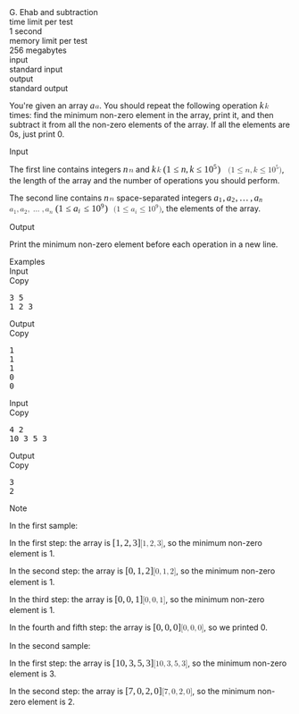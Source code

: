 <div class="header"><div class="title">G. Ehab and subtraction</div><div class="time-limit"><div class="property-title">time limit per test</div>1 second</div><div class="memory-limit"><div class="property-title">memory limit per test</div>256 megabytes</div><div class="input-file"><div class="property-title">input</div>standard input</div><div class="output-file"><div class="property-title">output</div>standard output</div></div><div><p>You're given an array <span class="MathJax_Preview" style="color: inherit; --darkreader-inline-color: inherit;" data-darkreader-inline-color=""></span><span class="MathJax" id="MathJax-Element-1-Frame" tabindex="0" style="position: relative;" data-mathml="<math xmlns=&quot;http://www.w3.org/1998/Math/MathML&quot;><mi>a</mi></math>" role="presentation"><nobr aria-hidden="true"><span class="math" id="MathJax-Span-1" style="width: 0.663em; display: inline-block;"><span style="display: inline-block; position: relative; width: 0.54em; height: 0px; font-size: 119%;"><span style="position: absolute; clip: rect(1.6em, 1000.52em, 2.411em, -1000em); top: -2.221em; left: 0em;"><span class="mrow" id="MathJax-Span-2"><span class="mi" id="MathJax-Span-3" style="font-family: MathJax_Math; font-style: italic;">a</span></span><span style="display: inline-block; width: 0px; height: 2.221em;"></span></span></span><span style="display: inline-block; overflow: hidden; vertical-align: -0.083em; border-left: 0px solid; width: 0px; height: 0.68em; --darkreader-inline-border-left: currentcolor;" data-darkreader-inline-border-left=""></span></span></nobr><span class="MJX_Assistive_MathML" role="presentation"><math xmlns="http://www.w3.org/1998/Math/MathML"><mi>a</mi></math></span></span><script type="math/tex" id="MathJax-Element-1">a</script>. You should repeat the following operation <span class="MathJax_Preview" style="color: inherit; --darkreader-inline-color: inherit;" data-darkreader-inline-color=""></span><span class="MathJax" id="MathJax-Element-2-Frame" tabindex="0" style="position: relative;" data-mathml="<math xmlns=&quot;http://www.w3.org/1998/Math/MathML&quot;><mi>k</mi></math>" role="presentation"><nobr aria-hidden="true"><span class="math" id="MathJax-Span-4" style="width: 0.663em; display: inline-block;"><span style="display: inline-block; position: relative; width: 0.54em; height: 0px; font-size: 119%;"><span style="position: absolute; clip: rect(1.347em, 1000.52em, 2.412em, -1000em); top: -2.221em; left: 0em;"><span class="mrow" id="MathJax-Span-5"><span class="mi" id="MathJax-Span-6" style="font-family: MathJax_Math; font-style: italic;">k</span></span><span style="display: inline-block; width: 0px; height: 2.221em;"></span></span></span><span style="display: inline-block; overflow: hidden; vertical-align: -0.085em; border-left: 0px solid; width: 0px; height: 0.982em; --darkreader-inline-border-left: currentcolor;" data-darkreader-inline-border-left=""></span></span></nobr><span class="MJX_Assistive_MathML" role="presentation"><math xmlns="http://www.w3.org/1998/Math/MathML"><mi>k</mi></math></span></span><script type="math/tex" id="MathJax-Element-2">k</script> times: find the minimum non-zero element in the array, print it, and then subtract it from all the non-zero elements of the array. If all the elements are 0s, just print 0.</p></div><div class="input-specification"><div class="section-title">Input</div><p>The first line contains integers <span class="MathJax_Preview" style="color: inherit; --darkreader-inline-color: inherit;" data-darkreader-inline-color=""></span><span class="MathJax" id="MathJax-Element-3-Frame" tabindex="0" style="position: relative;" data-mathml="<math xmlns=&quot;http://www.w3.org/1998/Math/MathML&quot;><mi>n</mi></math>" role="presentation"><nobr aria-hidden="true"><span class="math" id="MathJax-Span-7" style="width: 0.723em; display: inline-block;"><span style="display: inline-block; position: relative; width: 0.6em; height: 0px; font-size: 119%;"><span style="position: absolute; clip: rect(1.599em, 1000.58em, 2.412em, -1000em); top: -2.221em; left: 0em;"><span class="mrow" id="MathJax-Span-8"><span class="mi" id="MathJax-Span-9" style="font-family: MathJax_Math; font-style: italic;">n</span></span><span style="display: inline-block; width: 0px; height: 2.221em;"></span></span></span><span style="display: inline-block; overflow: hidden; vertical-align: -0.085em; border-left: 0px solid; width: 0px; height: 0.682em; --darkreader-inline-border-left: currentcolor;" data-darkreader-inline-border-left=""></span></span></nobr><span class="MJX_Assistive_MathML" role="presentation"><math xmlns="http://www.w3.org/1998/Math/MathML"><mi>n</mi></math></span></span><script type="math/tex" id="MathJax-Element-3">n</script> and <span class="MathJax_Preview" style="color: inherit; --darkreader-inline-color: inherit;" data-darkreader-inline-color=""></span><span class="MathJax" id="MathJax-Element-4-Frame" tabindex="0" style="position: relative;" data-mathml="<math xmlns=&quot;http://www.w3.org/1998/Math/MathML&quot;><mi>k</mi></math>" role="presentation"><nobr aria-hidden="true"><span class="math" id="MathJax-Span-10" style="width: 0.663em; display: inline-block;"><span style="display: inline-block; position: relative; width: 0.54em; height: 0px; font-size: 119%;"><span style="position: absolute; clip: rect(1.347em, 1000.52em, 2.412em, -1000em); top: -2.221em; left: 0em;"><span class="mrow" id="MathJax-Span-11"><span class="mi" id="MathJax-Span-12" style="font-family: MathJax_Math; font-style: italic;">k</span></span><span style="display: inline-block; width: 0px; height: 2.221em;"></span></span></span><span style="display: inline-block; overflow: hidden; vertical-align: -0.085em; border-left: 0px solid; width: 0px; height: 0.982em; --darkreader-inline-border-left: currentcolor;" data-darkreader-inline-border-left=""></span></span></nobr><span class="MJX_Assistive_MathML" role="presentation"><math xmlns="http://www.w3.org/1998/Math/MathML"><mi>k</mi></math></span></span><script type="math/tex" id="MathJax-Element-4">k</script> <span class="MathJax_Preview" style="color: inherit; --darkreader-inline-color: inherit;" data-darkreader-inline-color=""></span><span class="MathJax" id="MathJax-Element-5-Frame" tabindex="0" style="position: relative;" data-mathml="<math xmlns=&quot;http://www.w3.org/1998/Math/MathML&quot;><mo stretchy=&quot;false&quot;>(</mo><mn>1</mn><mo>&amp;#x2264;</mo><mi>n</mi><mo>,</mo><mi>k</mi><mo>&amp;#x2264;</mo><msup><mn>10</mn><mn>5</mn></msup><mo stretchy=&quot;false&quot;>)</mo></math>" role="presentation"><nobr aria-hidden="true"><span class="math" id="MathJax-Span-13" style="width: 8.286em; display: inline-block;"><span style="display: inline-block; position: relative; width: 6.963em; height: 0px; font-size: 119%;"><span style="position: absolute; clip: rect(1.237em, 1006.87em, 2.711em, -1000em); top: -2.281em; left: 0em;"><span class="mrow" id="MathJax-Span-14"><span class="mo" id="MathJax-Span-15" style="font-family: MathJax_Main;">(</span><span class="mn" id="MathJax-Span-16" style="font-family: MathJax_Main;">1</span><span class="mo" id="MathJax-Span-17" style="font-family: MathJax_Main; padding-left: 0.278em;">≤</span><span class="mi" id="MathJax-Span-18" style="font-family: MathJax_Math; font-style: italic; padding-left: 0.278em;">n</span><span class="mo" id="MathJax-Span-19" style="font-family: MathJax_Main;">,</span><span class="mi" id="MathJax-Span-20" style="font-family: MathJax_Math; font-style: italic; padding-left: 0.167em;">k</span><span class="mo" id="MathJax-Span-21" style="font-family: MathJax_Main; padding-left: 0.278em;">≤</span><span class="msubsup" id="MathJax-Span-22" style="padding-left: 0.278em;"><span style="display: inline-block; position: relative; width: 1.429em; height: 0px;"><span style="position: absolute; clip: rect(3.176em, 1000.96em, 4.224em, -1000em); top: -4.022em; left: 0em;"><span class="mn" id="MathJax-Span-23" style="font-family: MathJax_Main;">10</span><span style="display: inline-block; width: 0px; height: 4.022em;"></span></span><span style="position: absolute; top: -4.415em; left: 1em;"><span class="mn" id="MathJax-Span-24" style="font-size: 70.7%; font-family: MathJax_Main;">5</span><span style="display: inline-block; width: 0px; height: 4.022em;"></span></span></span></span><span class="mo" id="MathJax-Span-25" style="font-family: MathJax_Main;">)</span></span><span style="display: inline-block; width: 0px; height: 2.281em;"></span></span></span><span style="display: inline-block; overflow: hidden; vertical-align: -0.369em; border-left: 0px solid; width: 0px; height: 1.468em; --darkreader-inline-border-left: currentcolor;" data-darkreader-inline-border-left=""></span></span></nobr><span class="MJX_Assistive_MathML" role="presentation"><math xmlns="http://www.w3.org/1998/Math/MathML"><mo stretchy="false">(</mo><mn>1</mn><mo>≤</mo><mi>n</mi><mo>,</mo><mi>k</mi><mo>≤</mo><msup><mn>10</mn><mn>5</mn></msup><mo stretchy="false">)</mo></math></span></span><script type="math/tex" id="MathJax-Element-5">(1 \le n,k \le 10^5)</script>, the length of the array and the number of operations you should perform.</p><p>The second line contains <span class="MathJax_Preview" style="color: inherit; --darkreader-inline-color: inherit;" data-darkreader-inline-color=""></span><span class="MathJax" id="MathJax-Element-6-Frame" tabindex="0" style="position: relative;" data-mathml="<math xmlns=&quot;http://www.w3.org/1998/Math/MathML&quot;><mi>n</mi></math>" role="presentation"><nobr aria-hidden="true"><span class="math" id="MathJax-Span-26" style="width: 0.723em; display: inline-block;"><span style="display: inline-block; position: relative; width: 0.6em; height: 0px; font-size: 119%;"><span style="position: absolute; clip: rect(1.599em, 1000.58em, 2.412em, -1000em); top: -2.221em; left: 0em;"><span class="mrow" id="MathJax-Span-27"><span class="mi" id="MathJax-Span-28" style="font-family: MathJax_Math; font-style: italic;">n</span></span><span style="display: inline-block; width: 0px; height: 2.221em;"></span></span></span><span style="display: inline-block; overflow: hidden; vertical-align: -0.085em; border-left: 0px solid; width: 0px; height: 0.682em; --darkreader-inline-border-left: currentcolor;" data-darkreader-inline-border-left=""></span></span></nobr><span class="MJX_Assistive_MathML" role="presentation"><math xmlns="http://www.w3.org/1998/Math/MathML"><mi>n</mi></math></span></span><script type="math/tex" id="MathJax-Element-6">n</script> space-separated integers <span class="MathJax_Preview" style="color: inherit; --darkreader-inline-color: inherit;" data-darkreader-inline-color=""></span><span class="MathJax" id="MathJax-Element-7-Frame" tabindex="0" style="position: relative;" data-mathml="<math xmlns=&quot;http://www.w3.org/1998/Math/MathML&quot;><msub><mi>a</mi><mn>1</mn></msub><mo>,</mo><msub><mi>a</mi><mn>2</mn></msub><mo>,</mo><mo>&amp;#x2026;</mo><mo>,</mo><msub><mi>a</mi><mi>n</mi></msub></math>" role="presentation"><nobr aria-hidden="true"><span class="math" id="MathJax-Span-29" style="width: 6.726em; display: inline-block;"><span style="display: inline-block; position: relative; width: 5.642em; height: 0px; font-size: 119%;"><span style="position: absolute; clip: rect(1.66em, 1005.64em, 2.655em, -1000em); top: -2.281em; left: 0em;"><span class="mrow" id="MathJax-Span-30"><span class="msubsup" id="MathJax-Span-31"><span style="display: inline-block; position: relative; width: 0.958em; height: 0px;"><span style="position: absolute; clip: rect(3.401em, 1000.51em, 4.212em, -1000em); top: -4.022em; left: 0em;"><span class="mi" id="MathJax-Span-32" style="font-family: MathJax_Math; font-style: italic;">a</span><span style="display: inline-block; width: 0px; height: 4.022em;"></span></span><span style="position: absolute; top: -3.872em; left: 0.529em;"><span class="mn" id="MathJax-Span-33" style="font-size: 70.7%; font-family: MathJax_Main;">1</span><span style="display: inline-block; width: 0px; height: 4.022em;"></span></span></span></span><span class="mo" id="MathJax-Span-34" style="font-family: MathJax_Main;">,</span><span class="msubsup" id="MathJax-Span-35" style="padding-left: 0.167em;"><span style="display: inline-block; position: relative; width: 0.958em; height: 0px;"><span style="position: absolute; clip: rect(3.401em, 1000.51em, 4.212em, -1000em); top: -4.022em; left: 0em;"><span class="mi" id="MathJax-Span-36" style="font-family: MathJax_Math; font-style: italic;">a</span><span style="display: inline-block; width: 0px; height: 4.022em;"></span></span><span style="position: absolute; top: -3.872em; left: 0.529em;"><span class="mn" id="MathJax-Span-37" style="font-size: 70.7%; font-family: MathJax_Main;">2</span><span style="display: inline-block; width: 0px; height: 4.022em;"></span></span></span></span><span class="mo" id="MathJax-Span-38" style="font-family: MathJax_Main;">,</span><span class="mo" id="MathJax-Span-39" style="font-family: MathJax_Main; padding-left: 0.167em;">…</span><span class="mo" id="MathJax-Span-40" style="font-family: MathJax_Main; padding-left: 0.167em;">,</span><span class="msubsup" id="MathJax-Span-41" style="padding-left: 0.167em;"><span style="display: inline-block; position: relative; width: 1.028em; height: 0px;"><span style="position: absolute; clip: rect(3.401em, 1000.51em, 4.212em, -1000em); top: -4.022em; left: 0em;"><span class="mi" id="MathJax-Span-42" style="font-family: MathJax_Math; font-style: italic;">a</span><span style="display: inline-block; width: 0px; height: 4.022em;"></span></span><span style="position: absolute; top: -3.872em; left: 0.529em;"><span class="mi" id="MathJax-Span-43" style="font-size: 70.7%; font-family: MathJax_Math; font-style: italic;">n</span><span style="display: inline-block; width: 0px; height: 4.022em;"></span></span></span></span></span><span style="display: inline-block; width: 0px; height: 2.281em;"></span></span></span><span style="display: inline-block; overflow: hidden; vertical-align: -0.302em; border-left: 0px solid; width: 0px; height: 0.899em; --darkreader-inline-border-left: currentcolor;" data-darkreader-inline-border-left=""></span></span></nobr><span class="MJX_Assistive_MathML" role="presentation"><math xmlns="http://www.w3.org/1998/Math/MathML"><msub><mi>a</mi><mn>1</mn></msub><mo>,</mo><msub><mi>a</mi><mn>2</mn></msub><mo>,</mo><mo>…</mo><mo>,</mo><msub><mi>a</mi><mi>n</mi></msub></math></span></span><script type="math/tex" id="MathJax-Element-7">a_1, a_2, \ldots, a_n</script> <span class="MathJax_Preview" style="color: inherit; --darkreader-inline-color: inherit;" data-darkreader-inline-color=""></span><span class="MathJax" id="MathJax-Element-8-Frame" tabindex="0" style="position: relative;" data-mathml="<math xmlns=&quot;http://www.w3.org/1998/Math/MathML&quot;><mo stretchy=&quot;false&quot;>(</mo><mn>1</mn><mo>&amp;#x2264;</mo><msub><mi>a</mi><mi>i</mi></msub><mo>&amp;#x2264;</mo><msup><mn>10</mn><mn>9</mn></msup><mo stretchy=&quot;false&quot;>)</mo></math>" role="presentation"><nobr aria-hidden="true"><span class="math" id="MathJax-Span-44" style="width: 7.446em; display: inline-block;"><span style="display: inline-block; position: relative; width: 6.242em; height: 0px; font-size: 119%;"><span style="position: absolute; clip: rect(1.237em, 1006.15em, 2.711em, -1000em); top: -2.281em; left: 0em;"><span class="mrow" id="MathJax-Span-45"><span class="mo" id="MathJax-Span-46" style="font-family: MathJax_Main;">(</span><span class="mn" id="MathJax-Span-47" style="font-family: MathJax_Main;">1</span><span class="mo" id="MathJax-Span-48" style="font-family: MathJax_Main; padding-left: 0.278em;">≤</span><span class="msubsup" id="MathJax-Span-49" style="padding-left: 0.278em;"><span style="display: inline-block; position: relative; width: 0.848em; height: 0px;"><span style="position: absolute; clip: rect(3.401em, 1000.51em, 4.212em, -1000em); top: -4.022em; left: 0em;"><span class="mi" id="MathJax-Span-50" style="font-family: MathJax_Math; font-style: italic;">a</span><span style="display: inline-block; width: 0px; height: 4.022em;"></span></span><span style="position: absolute; top: -3.872em; left: 0.529em;"><span class="mi" id="MathJax-Span-51" style="font-size: 70.7%; font-family: MathJax_Math; font-style: italic;">i</span><span style="display: inline-block; width: 0px; height: 4.022em;"></span></span></span></span><span class="mo" id="MathJax-Span-52" style="font-family: MathJax_Main; padding-left: 0.278em;">≤</span><span class="msubsup" id="MathJax-Span-53" style="padding-left: 0.278em;"><span style="display: inline-block; position: relative; width: 1.429em; height: 0px;"><span style="position: absolute; clip: rect(3.176em, 1000.96em, 4.224em, -1000em); top: -4.022em; left: 0em;"><span class="mn" id="MathJax-Span-54" style="font-family: MathJax_Main;">10</span><span style="display: inline-block; width: 0px; height: 4.022em;"></span></span><span style="position: absolute; top: -4.415em; left: 1em;"><span class="mn" id="MathJax-Span-55" style="font-size: 70.7%; font-family: MathJax_Main;">9</span><span style="display: inline-block; width: 0px; height: 4.022em;"></span></span></span></span><span class="mo" id="MathJax-Span-56" style="font-family: MathJax_Main;">)</span></span><span style="display: inline-block; width: 0px; height: 2.281em;"></span></span></span><span style="display: inline-block; overflow: hidden; vertical-align: -0.369em; border-left: 0px solid; width: 0px; height: 1.468em; --darkreader-inline-border-left: currentcolor;" data-darkreader-inline-border-left=""></span></span></nobr><span class="MJX_Assistive_MathML" role="presentation"><math xmlns="http://www.w3.org/1998/Math/MathML"><mo stretchy="false">(</mo><mn>1</mn><mo>≤</mo><msub><mi>a</mi><mi>i</mi></msub><mo>≤</mo><msup><mn>10</mn><mn>9</mn></msup><mo stretchy="false">)</mo></math></span></span><script type="math/tex" id="MathJax-Element-8">(1 \le a_i \le 10^9)</script>, the elements of the array.</p></div><div class="output-specification"><div class="section-title">Output</div><p>Print the minimum non-zero element before each operation in a new line.</p></div><div class="sample-tests"><div class="section-title">Examples</div><div class="sample-test"><div class="input"><div class="title">Input<div title="Copy" data-clipboard-target="#id0016212001370943074" id="id0004871599866128973" class="input-output-copier">Copy</div></div><pre id="id0016212001370943074">3 5<br>1 2 3<br></pre></div><div class="output"><div class="title">Output<div title="Copy" data-clipboard-target="#id006258905467826268" id="id009125794784088004" class="input-output-copier">Copy</div></div><pre id="id006258905467826268">1<br>1<br>1<br>0<br>0<br></pre></div><div class="input"><div class="title">Input<div title="Copy" data-clipboard-target="#id00018635354350473032" id="id005657322104851741" class="input-output-copier">Copy</div></div><pre id="id00018635354350473032">4 2<br>10 3 5 3<br></pre></div><div class="output"><div class="title">Output<div title="Copy" data-clipboard-target="#id007387738093925651" id="id009248184576866095" class="input-output-copier">Copy</div></div><pre id="id007387738093925651">3<br>2<br></pre></div></div></div><div class="note"><div class="section-title">Note</div><p>In the first sample:</p><p>In the first step: the array is <span class="MathJax_Preview" style="color: inherit; --darkreader-inline-color: inherit;" data-darkreader-inline-color=""></span><span class="MathJax" id="MathJax-Element-9-Frame" tabindex="0" style="position: relative;" data-mathml="<math xmlns=&quot;http://www.w3.org/1998/Math/MathML&quot;><mo stretchy=&quot;false&quot;>[</mo><mn>1</mn><mo>,</mo><mn>2</mn><mo>,</mo><mn>3</mn><mo stretchy=&quot;false&quot;>]</mo></math>" role="presentation"><nobr aria-hidden="true"><span class="math" id="MathJax-Span-57" style="width: 3.544em; display: inline-block;"><span style="display: inline-block; position: relative; width: 2.941em; height: 0px; font-size: 119%;"><span style="position: absolute; clip: rect(1.351em, 1002.82em, 2.711em, -1000em); top: -2.281em; left: 0em;"><span class="mrow" id="MathJax-Span-58"><span class="mo" id="MathJax-Span-59" style="font-family: MathJax_Main;">[</span><span class="mn" id="MathJax-Span-60" style="font-family: MathJax_Main;">1</span><span class="mo" id="MathJax-Span-61" style="font-family: MathJax_Main;">,</span><span class="mn" id="MathJax-Span-62" style="font-family: MathJax_Main; padding-left: 0.167em;">2</span><span class="mo" id="MathJax-Span-63" style="font-family: MathJax_Main;">,</span><span class="mn" id="MathJax-Span-64" style="font-family: MathJax_Main; padding-left: 0.167em;">3</span><span class="mo" id="MathJax-Span-65" style="font-family: MathJax_Main;">]</span></span><span style="display: inline-block; width: 0px; height: 2.281em;"></span></span></span><span style="display: inline-block; overflow: hidden; vertical-align: -0.369em; border-left: 0px solid; width: 0px; height: 1.333em; --darkreader-inline-border-left: currentcolor;" data-darkreader-inline-border-left=""></span></span></nobr><span class="MJX_Assistive_MathML" role="presentation"><math xmlns="http://www.w3.org/1998/Math/MathML"><mo stretchy="false">[</mo><mn>1</mn><mo>,</mo><mn>2</mn><mo>,</mo><mn>3</mn><mo stretchy="false">]</mo></math></span></span><script type="math/tex" id="MathJax-Element-9">[1,2,3]</script>, so the minimum non-zero element is 1.</p><p>In the second step: the array is <span class="MathJax_Preview" style="color: inherit; --darkreader-inline-color: inherit;" data-darkreader-inline-color=""></span><span class="MathJax" id="MathJax-Element-10-Frame" tabindex="0" style="position: relative;" data-mathml="<math xmlns=&quot;http://www.w3.org/1998/Math/MathML&quot;><mo stretchy=&quot;false&quot;>[</mo><mn>0</mn><mo>,</mo><mn>1</mn><mo>,</mo><mn>2</mn><mo stretchy=&quot;false&quot;>]</mo></math>" role="presentation"><nobr aria-hidden="true"><span class="math" id="MathJax-Span-66" style="width: 3.544em; display: inline-block;"><span style="display: inline-block; position: relative; width: 2.941em; height: 0px; font-size: 119%;"><span style="position: absolute; clip: rect(1.351em, 1002.82em, 2.711em, -1000em); top: -2.281em; left: 0em;"><span class="mrow" id="MathJax-Span-67"><span class="mo" id="MathJax-Span-68" style="font-family: MathJax_Main;">[</span><span class="mn" id="MathJax-Span-69" style="font-family: MathJax_Main;">0</span><span class="mo" id="MathJax-Span-70" style="font-family: MathJax_Main;">,</span><span class="mn" id="MathJax-Span-71" style="font-family: MathJax_Main; padding-left: 0.167em;">1</span><span class="mo" id="MathJax-Span-72" style="font-family: MathJax_Main;">,</span><span class="mn" id="MathJax-Span-73" style="font-family: MathJax_Main; padding-left: 0.167em;">2</span><span class="mo" id="MathJax-Span-74" style="font-family: MathJax_Main;">]</span></span><span style="display: inline-block; width: 0px; height: 2.281em;"></span></span></span><span style="display: inline-block; overflow: hidden; vertical-align: -0.369em; border-left: 0px solid; width: 0px; height: 1.333em; --darkreader-inline-border-left: currentcolor;" data-darkreader-inline-border-left=""></span></span></nobr><span class="MJX_Assistive_MathML" role="presentation"><math xmlns="http://www.w3.org/1998/Math/MathML"><mo stretchy="false">[</mo><mn>0</mn><mo>,</mo><mn>1</mn><mo>,</mo><mn>2</mn><mo stretchy="false">]</mo></math></span></span><script type="math/tex" id="MathJax-Element-10">[0,1,2]</script>, so the minimum non-zero element is 1.</p><p>In the third step: the array is <span class="MathJax_Preview" style="color: inherit; --darkreader-inline-color: inherit;" data-darkreader-inline-color=""></span><span class="MathJax" id="MathJax-Element-11-Frame" tabindex="0" style="position: relative;" data-mathml="<math xmlns=&quot;http://www.w3.org/1998/Math/MathML&quot;><mo stretchy=&quot;false&quot;>[</mo><mn>0</mn><mo>,</mo><mn>0</mn><mo>,</mo><mn>1</mn><mo stretchy=&quot;false&quot;>]</mo></math>" role="presentation"><nobr aria-hidden="true"><span class="math" id="MathJax-Span-75" style="width: 3.544em; display: inline-block;"><span style="display: inline-block; position: relative; width: 2.941em; height: 0px; font-size: 119%;"><span style="position: absolute; clip: rect(1.351em, 1002.82em, 2.711em, -1000em); top: -2.281em; left: 0em;"><span class="mrow" id="MathJax-Span-76"><span class="mo" id="MathJax-Span-77" style="font-family: MathJax_Main;">[</span><span class="mn" id="MathJax-Span-78" style="font-family: MathJax_Main;">0</span><span class="mo" id="MathJax-Span-79" style="font-family: MathJax_Main;">,</span><span class="mn" id="MathJax-Span-80" style="font-family: MathJax_Main; padding-left: 0.167em;">0</span><span class="mo" id="MathJax-Span-81" style="font-family: MathJax_Main;">,</span><span class="mn" id="MathJax-Span-82" style="font-family: MathJax_Main; padding-left: 0.167em;">1</span><span class="mo" id="MathJax-Span-83" style="font-family: MathJax_Main;">]</span></span><span style="display: inline-block; width: 0px; height: 2.281em;"></span></span></span><span style="display: inline-block; overflow: hidden; vertical-align: -0.369em; border-left: 0px solid; width: 0px; height: 1.333em; --darkreader-inline-border-left: currentcolor;" data-darkreader-inline-border-left=""></span></span></nobr><span class="MJX_Assistive_MathML" role="presentation"><math xmlns="http://www.w3.org/1998/Math/MathML"><mo stretchy="false">[</mo><mn>0</mn><mo>,</mo><mn>0</mn><mo>,</mo><mn>1</mn><mo stretchy="false">]</mo></math></span></span><script type="math/tex" id="MathJax-Element-11">[0,0,1]</script>, so the minimum non-zero element is 1.</p><p>In the fourth and fifth step: the array is <span class="MathJax_Preview" style="color: inherit; --darkreader-inline-color: inherit;" data-darkreader-inline-color=""></span><span class="MathJax" id="MathJax-Element-12-Frame" tabindex="0" style="position: relative;" data-mathml="<math xmlns=&quot;http://www.w3.org/1998/Math/MathML&quot;><mo stretchy=&quot;false&quot;>[</mo><mn>0</mn><mo>,</mo><mn>0</mn><mo>,</mo><mn>0</mn><mo stretchy=&quot;false&quot;>]</mo></math>" role="presentation"><nobr aria-hidden="true"><span class="math" id="MathJax-Span-84" style="width: 3.544em; display: inline-block;"><span style="display: inline-block; position: relative; width: 2.941em; height: 0px; font-size: 119%;"><span style="position: absolute; clip: rect(1.351em, 1002.82em, 2.711em, -1000em); top: -2.281em; left: 0em;"><span class="mrow" id="MathJax-Span-85"><span class="mo" id="MathJax-Span-86" style="font-family: MathJax_Main;">[</span><span class="mn" id="MathJax-Span-87" style="font-family: MathJax_Main;">0</span><span class="mo" id="MathJax-Span-88" style="font-family: MathJax_Main;">,</span><span class="mn" id="MathJax-Span-89" style="font-family: MathJax_Main; padding-left: 0.167em;">0</span><span class="mo" id="MathJax-Span-90" style="font-family: MathJax_Main;">,</span><span class="mn" id="MathJax-Span-91" style="font-family: MathJax_Main; padding-left: 0.167em;">0</span><span class="mo" id="MathJax-Span-92" style="font-family: MathJax_Main;">]</span></span><span style="display: inline-block; width: 0px; height: 2.281em;"></span></span></span><span style="display: inline-block; overflow: hidden; vertical-align: -0.369em; border-left: 0px solid; width: 0px; height: 1.333em; --darkreader-inline-border-left: currentcolor;" data-darkreader-inline-border-left=""></span></span></nobr><span class="MJX_Assistive_MathML" role="presentation"><math xmlns="http://www.w3.org/1998/Math/MathML"><mo stretchy="false">[</mo><mn>0</mn><mo>,</mo><mn>0</mn><mo>,</mo><mn>0</mn><mo stretchy="false">]</mo></math></span></span><script type="math/tex" id="MathJax-Element-12">[0,0,0]</script>, so we printed 0.</p><p>In the second sample:</p><p>In the first step: the array is <span class="MathJax_Preview" style="color: inherit; --darkreader-inline-color: inherit;" data-darkreader-inline-color=""></span><span class="MathJax" id="MathJax-Element-13-Frame" tabindex="0" style="position: relative;" data-mathml="<math xmlns=&quot;http://www.w3.org/1998/Math/MathML&quot;><mo stretchy=&quot;false&quot;>[</mo><mn>10</mn><mo>,</mo><mn>3</mn><mo>,</mo><mn>5</mn><mo>,</mo><mn>3</mn><mo stretchy=&quot;false&quot;>]</mo></math>" role="presentation"><nobr aria-hidden="true"><span class="math" id="MathJax-Span-93" style="width: 5.225em; display: inline-block;"><span style="display: inline-block; position: relative; width: 4.382em; height: 0px; font-size: 119%;"><span style="position: absolute; clip: rect(1.351em, 1004.26em, 2.711em, -1000em); top: -2.281em; left: 0em;"><span class="mrow" id="MathJax-Span-94"><span class="mo" id="MathJax-Span-95" style="font-family: MathJax_Main;">[</span><span class="mn" id="MathJax-Span-96" style="font-family: MathJax_Main;">10</span><span class="mo" id="MathJax-Span-97" style="font-family: MathJax_Main;">,</span><span class="mn" id="MathJax-Span-98" style="font-family: MathJax_Main; padding-left: 0.167em;">3</span><span class="mo" id="MathJax-Span-99" style="font-family: MathJax_Main;">,</span><span class="mn" id="MathJax-Span-100" style="font-family: MathJax_Main; padding-left: 0.167em;">5</span><span class="mo" id="MathJax-Span-101" style="font-family: MathJax_Main;">,</span><span class="mn" id="MathJax-Span-102" style="font-family: MathJax_Main; padding-left: 0.167em;">3</span><span class="mo" id="MathJax-Span-103" style="font-family: MathJax_Main;">]</span></span><span style="display: inline-block; width: 0px; height: 2.281em;"></span></span></span><span style="display: inline-block; overflow: hidden; vertical-align: -0.369em; border-left: 0px solid; width: 0px; height: 1.333em; --darkreader-inline-border-left: currentcolor;" data-darkreader-inline-border-left=""></span></span></nobr><span class="MJX_Assistive_MathML" role="presentation"><math xmlns="http://www.w3.org/1998/Math/MathML"><mo stretchy="false">[</mo><mn>10</mn><mo>,</mo><mn>3</mn><mo>,</mo><mn>5</mn><mo>,</mo><mn>3</mn><mo stretchy="false">]</mo></math></span></span><script type="math/tex" id="MathJax-Element-13">[10,3,5,3]</script>, so the minimum non-zero element is 3.</p><p>In the second step: the array is <span class="MathJax_Preview" style="color: inherit; --darkreader-inline-color: inherit;" data-darkreader-inline-color=""></span><span class="MathJax" id="MathJax-Element-14-Frame" tabindex="0" style="position: relative;" data-mathml="<math xmlns=&quot;http://www.w3.org/1998/Math/MathML&quot;><mo stretchy=&quot;false&quot;>[</mo><mn>7</mn><mo>,</mo><mn>0</mn><mo>,</mo><mn>2</mn><mo>,</mo><mn>0</mn><mo stretchy=&quot;false&quot;>]</mo></math>" role="presentation"><nobr aria-hidden="true"><span class="math" id="MathJax-Span-104" style="width: 4.685em; display: inline-block;"><span style="display: inline-block; position: relative; width: 3.902em; height: 0px; font-size: 119%;"><span style="position: absolute; clip: rect(1.351em, 1003.78em, 2.711em, -1000em); top: -2.281em; left: 0em;"><span class="mrow" id="MathJax-Span-105"><span class="mo" id="MathJax-Span-106" style="font-family: MathJax_Main;">[</span><span class="mn" id="MathJax-Span-107" style="font-family: MathJax_Main;">7</span><span class="mo" id="MathJax-Span-108" style="font-family: MathJax_Main;">,</span><span class="mn" id="MathJax-Span-109" style="font-family: MathJax_Main; padding-left: 0.167em;">0</span><span class="mo" id="MathJax-Span-110" style="font-family: MathJax_Main;">,</span><span class="mn" id="MathJax-Span-111" style="font-family: MathJax_Main; padding-left: 0.167em;">2</span><span class="mo" id="MathJax-Span-112" style="font-family: MathJax_Main;">,</span><span class="mn" id="MathJax-Span-113" style="font-family: MathJax_Main; padding-left: 0.167em;">0</span><span class="mo" id="MathJax-Span-114" style="font-family: MathJax_Main;">]</span></span><span style="display: inline-block; width: 0px; height: 2.281em;"></span></span></span><span style="display: inline-block; overflow: hidden; vertical-align: -0.369em; border-left: 0px solid; width: 0px; height: 1.333em; --darkreader-inline-border-left: currentcolor;" data-darkreader-inline-border-left=""></span></span></nobr><span class="MJX_Assistive_MathML" role="presentation"><math xmlns="http://www.w3.org/1998/Math/MathML"><mo stretchy="false">[</mo><mn>7</mn><mo>,</mo><mn>0</mn><mo>,</mo><mn>2</mn><mo>,</mo><mn>0</mn><mo stretchy="false">]</mo></math></span></span><script type="math/tex" id="MathJax-Element-14">[7,0,2,0]</script>, so the minimum non-zero element is 2.</p></div>
